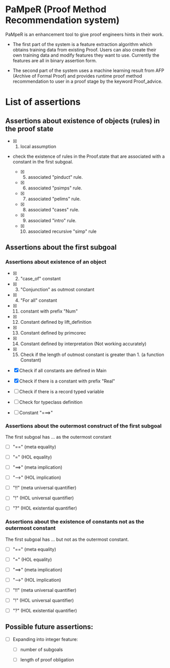 # PaMpeR (Proof Method Recommendation system)

PaMpeR is an enhancement tool to give proof engineers hints in their work.

- The first part of the system is a feature extraction algorithm which obtains training data from existing Proof.
Users can also create their own training data and modify features they want to use.
Currently the features are all in binary assertion form.

- The second part of the system uses a machine learning result from AFP (Archive of Formal Proof) 
and provides runtime proof method recommendation to user in a proof stage by the keyword Proof_advice.

# List of assertions

## Assertions about existence of objects (rules) in the proof state

- [x] 1. local assumption

- check the existence of rules in the Proof.state that are associated with a constant in the first subgoal.

   - [x] 5. associated "pinduct" rule.

   - [x] 6. associated "psimps" rule.

   - [x] 7. associated "pelims" rule.

   - [x] 8. associated "cases" rule.

   - [x] 9. associated "intro" rule.

   - [x] 10. associated recursive "simp" rule

## Assertions about the first subgoal

### Assertions about existence of an object

- [x] 2. "case_of" constant

- [x] 3. "Conjunction" as outmost constant

- [x] 4. "For all" constant

- [x] 11. constant with prefix "Num"

- [x] 12. Constant defined by lift_definition

- [x] 13. Constant defined by primcorec

- [x] 14. Constant defined by interpretation (Not working accurately)

- [x] 15. Check if the length of outmost constant is greater than 1. (a function Constant)

- [x] Check if all constants are defined in Main

- [x] Check if there is a constant with prefix "Real"

- [ ] Check if there is a record typed variable

- [ ] Check for typeclass definition

- [ ] Constant "===>"

### Assertions about the outermost construct of the first subgoal

The first subgoal has ... as the outermost constant

- [ ] "==" (meta equality)

- [ ] "=" (HOL equality)

- [ ] "==>" (meta implication)

- [ ] "-->" (HOL implication)

- [ ] "!!" (meta universal quantifier)

- [ ] "!" (HOL universal quantifier)

- [ ] "?" (HOL existential quantifier)

### Assertions about the existence of constants not as the outermost constant

The first subgoal has ... but not as the outermost constant.

- [ ] "==" (meta equality)

- [ ] "=" (HOL equality)

- [ ] "==>" (meta implication)

- [ ] "-->" (HOL implication)

- [ ] "!!" (meta universal quantifier)

- [ ] "!" (HOL universal quantifier)

- [ ] "?" (HOL existential quantifier)

## Possible future assertions:

- [ ] Expanding into integer feature:

   - [ ] number of subgoals

   - [ ] length of proof obligation

